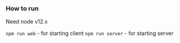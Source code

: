 ### How to run

Need node v12.x

```npm run web``` - for starting client
```npm run server``` - for starting server
